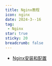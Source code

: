 ```yaml
---
title: Nginx教程
icon: nginx
date: 2024-3--16
tag:
 - Nginx
star: true
sticky: 20
breadcrumb: false
---
```





- [Nginx安装和配置](./nginx.md)
